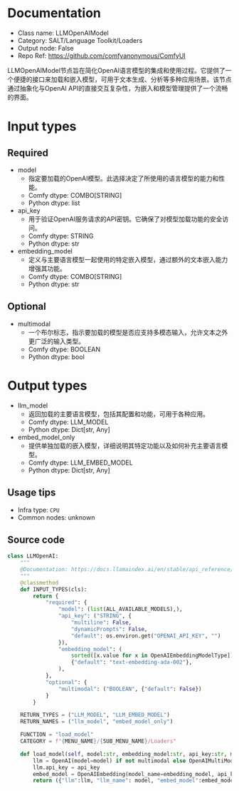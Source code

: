 
# Documentation
- Class name: LLMOpenAIModel
- Category: SALT/Language Toolkit/Loaders
- Output node: False
- Repo Ref: https://github.com/comfyanonymous/ComfyUI

LLMOpenAIModel节点旨在简化OpenAI语言模型的集成和使用过程。它提供了一个便捷的接口来加载和嵌入模型，可用于文本生成、分析等多种应用场景。该节点通过抽象化与OpenAI API的直接交互复杂性，为嵌入和模型管理提供了一个流畅的界面。

# Input types
## Required
- model
    - 指定要加载的OpenAI模型。此选择决定了所使用的语言模型的能力和性能。
    - Comfy dtype: COMBO[STRING]
    - Python dtype: list
- api_key
    - 用于验证OpenAI服务请求的API密钥。它确保了对模型加载功能的安全访问。
    - Comfy dtype: STRING
    - Python dtype: str
- embedding_model
    - 定义与主要语言模型一起使用的特定嵌入模型，通过额外的文本嵌入能力增强其功能。
    - Comfy dtype: COMBO[STRING]
    - Python dtype: str
## Optional
- multimodal
    - 一个布尔标志，指示要加载的模型是否应支持多模态输入，允许文本之外更广泛的输入类型。
    - Comfy dtype: BOOLEAN
    - Python dtype: bool

# Output types
- llm_model
    - 返回加载的主要语言模型，包括其配置和功能，可用于各种应用。
    - Comfy dtype: LLM_MODEL
    - Python dtype: Dict[str, Any]
- embed_model_only
    - 提供单独加载的嵌入模型，详细说明其特定功能以及如何补充主要语言模型。
    - Comfy dtype: LLM_EMBED_MODEL
    - Python dtype: Dict[str, Any]


## Usage tips
- Infra type: `CPU`
- Common nodes: unknown


## Source code
```python
class LLMOpenAI:
    """
    @Documentation: https://docs.llamaindex.ai/en/stable/api_reference/llms/openai/
    """
    @classmethod
    def INPUT_TYPES(cls):
        return {
            "required": {
                "model": (list(ALL_AVAILABLE_MODELS),),
                "api_key": ("STRING", {
                    "multiline": False, 
                    "dynamicPrompts": False, 
                    "default": os.environ.get("OPENAI_API_KEY", "")
                }),
                "embedding_model": (
                    sorted([x.value for x in OpenAIEmbeddingModelType]),
                    {"default": "text-embedding-ada-002"},
                ),
            },
            "optional": {
                "multimodal": ("BOOLEAN", {"default": False})
            }
        }

    RETURN_TYPES = ("LLM_MODEL", "LLM_EMBED_MODEL")
    RETURN_NAMES = ("llm_model", "embed_model_only")

    FUNCTION = "load_model"
    CATEGORY = f"{MENU_NAME}/{SUB_MENU_NAME}/Loaders"

    def load_model(self, model:str, embedding_model:str, api_key:str, multimodal:bool = False) -> Dict[str, Any]:
        llm = OpenAI(model=model) if not multimodal else OpenAIMultiModal(model=model)
        llm.api_key = api_key
        embed_model = OpenAIEmbedding(model_name=embedding_model, api_key=api_key,)
        return ({"llm":llm, "llm_name": model, "embed_model":embed_model, "embed_name": embedding_model}, {"embed_model": embed_model, "embed_name": embedding_model})

```
